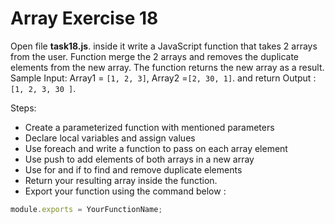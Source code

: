 # Array Exercise 18

Open file **task18.js**. inside it write a JavaScript function that takes 2 arrays from the user. 
Function merge the 2 arrays and removes the duplicate elements from the new array.
 The function returns the new array as a result. Sample Input: Array1 = `[1, 2, 3]`, Array2 =`[2, 30, 1]`. 
 and return Output : `[1, 2, 3, 30 ]`.

Steps:

- Create a parameterized function with mentioned parameters
- Declare local variables and assign values
- Use foreach and write a function to pass on each array element
- Use push to add elements of both arrays in a new array
- Use for and if to find and remove duplicate elements
- Return your resulting array inside the function.
- Export your function using the command below :

```js
module.exports = YourFunctionName;
```
